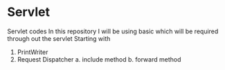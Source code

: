 # Servlet
Servlet codes
In this repository I will be using basic which will be required through out the servlet
Starting with
1. PrintWriter
2. Request Dispatcher
    a. include method
    b. forward method
